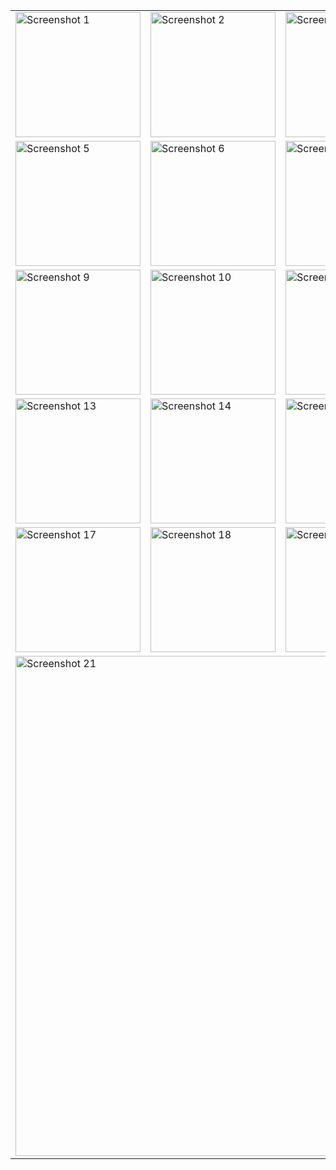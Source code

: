 <div align="center">
  <table>
    <tr>
      <td>
        <img src="https://github.com/user-attachments/assets/f737f37d-8c9b-40aa-acaa-0a516a350d2e" alt="Screenshot 1" width="200" />
      </td>
      <td>
        <img src="https://github.com/user-attachments/assets/67e6e888-6702-4a88-a7ad-6c621b2aa2e9" alt="Screenshot 2" width="200" />
      </td>
      <td>
        <img src="https://github.com/user-attachments/assets/fe1660ee-31d9-4289-8376-7a1a444ca986" alt="Screenshot 3" width="200" />
      </td>
      <td>
        <img src="https://github.com/user-attachments/assets/6882ee6b-8f78-45c0-9062-cfd72d795953" alt="Screenshot 4" width="200" />
      </td>
    </tr>
    <tr>
      <td>
        <img src="https://github.com/user-attachments/assets/695d559e-1086-4601-8960-fe805da99b93" alt="Screenshot 5" width="200" />
      </td>
      <td>
        <img src="https://github.com/user-attachments/assets/b5fd3251-c3f9-4e0f-ad8f-76f36468a095" alt="Screenshot 6" width="200" />
      </td>
      <td>
        <img src="https://github.com/user-attachments/assets/be588cc1-f508-4f15-9df7-3ecbb26e9812" alt="Screenshot 7" width="200" />
      </td>
      <td>
        <img src="https://github.com/user-attachments/assets/7dfee24e-ecfe-4280-a696-c9b6883097d2" alt="Screenshot 8" width="200" />
      </td>
    </tr>
    <tr>
      <td>
        <img src="https://github.com/user-attachments/assets/56ba4d48-a6c7-4d93-ad48-04102f163d20" alt="Screenshot 9" width="200" />
      </td>
      <td>
        <img src="https://github.com/user-attachments/assets/0762d4d6-2c79-4680-aacd-f71494639488" alt="Screenshot 10" width="200" />
      </td>
      <td>
        <img src="https://github.com/user-attachments/assets/d48df9a8-336b-4c0d-8d06-eac76d67afd5" alt="Screenshot 11" width="200" />
      </td>
      <td>
        <img src="https://github.com/user-attachments/assets/ae7abb66-4e3c-4dac-b629-9184a6ca7776" alt="Screenshot 12" width="200" />
      </td>
    </tr>
    <tr>
      <td>
        <img src="https://github.com/user-attachments/assets/6a817b61-c7b9-4e0a-a3af-e67772658b96" alt="Screenshot 13" width="200" />
      </td>
      <td>
        <img src="https://github.com/user-attachments/assets/5bddd783-0cb9-45a7-8a29-26cbadba5924" alt="Screenshot 14" width="200" />
      </td>
      <td>
        <img src="https://github.com/user-attachments/assets/0432b6c1-785b-4021-b943-1a50a85b20ec" alt="Screenshot 15" width="200" />
      </td>
      <td>
        <img src="https://github.com/user-attachments/assets/a3224b82-fc6d-4fd6-a355-c7ddcdc65098" alt="Screenshot 16" width="200" />
      </td>
    </tr>
    <tr>
      <td>
        <img src="https://github.com/user-attachments/assets/0b2248c9-8bf1-4b14-af9d-0a89634a5441" alt="Screenshot 17" width="200" />
      </td>
      <td>
        <img src="https://github.com/user-attachments/assets/da92d8f2-0f1f-4071-8352-44e5f62bcd07" alt="Screenshot 18" width="200" />
      </td>
      <td>
        <img src="https://github.com/user-attachments/assets/4e5a5f79-0784-42f7-b0f4-46caddea5695" alt="Screenshot 19" width="200" />
      </td>
      <td>
        <img src="https://github.com/user-attachments/assets/123e019e-1381-42b3-abc3-61406a907d6a" alt="Screenshot 20" width="200" />
      </td>
    </tr>
    <tr>
      <td colspan="4">
        <img src="https://github.com/user-attachments/assets/b8440d2d-914c-4ee1-80e9-ebf72f2d3cc6" alt="Screenshot 21" width="800" />
      </td>
    </tr>
  </table>
</div>
